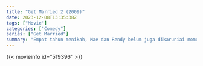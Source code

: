 ```yaml
---
title: "Get Married 2 (2009)"
date: 2023-12-08T13:35:38Z
tags: ["Movie"]
categories: ["Comedy"]
series: ["Get Married"]
summary: "Empat tahun menikah, Mae dan Rendy belum juga dikaruniai momongan. Berbeda dengan teman-temannya yang juga sudah menikah dan mempunyai anak. Saat Rendy lupa hari jadi pernikahan mereka, Mae pun merajuk dan minta pulang ke pestanya."
---
```


<mux-player stream-type="on-demand"
src="https://kp3d-my.sharepoint.com/personal/ryoo_kp3d_onmicrosoft_com/_layouts/15/download.aspx?share=ETQnvHp7C8ZNjiyeAK2pyXsBQ64RwuN8rJuyjFX2VT-VQw" prefer-playback="mse" controls>

</mux-player>


{{< movieinfo id="519396" >}}

<script src="https://cdn.jsdelivr.net/npm/@mux/mux-player"></script>

 <script type="application/ld+json ">
{
"@context": "https://schema.org/",
"@type": "VideoObject",
"name": "Get Married 2 (2009)",
"contentUrl": "https://stream.mux.com/27vY5OVwWqJnfRAVN5Ld3XKOGnlNrQm2P2Y43TNdrPA.m3u8",
"thumbnailUrl": "https://www.themoviedb.org/t/p/original/5bY5u6XIHvcc6FinAtOL4MXdtxz.jpg?width=314&fit_mode=preserve&time=25",
"uploadDate": "2023-12-08T13:35:38Z",
}

</script>
